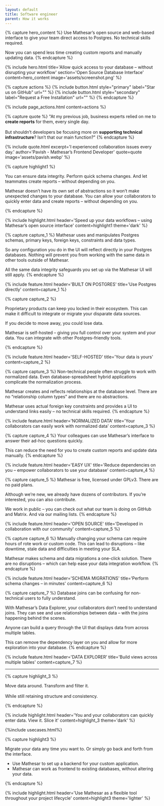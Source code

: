 ```yaml
---
layout: default
title: Software engineer
parent: How it works
---
```


{% capture hero_content %}
Use Mathesar’s open source and web-based interface to give your team direct access to Postgres. No technical skills required.

Now you can spend less time creating custom reports and manually updating data.
{% endcapture %}

{% include hero.html
title='Allow quick access to your database – without disrupting your workflow'
section='Open Source Database Interface' content=hero_content
image='assets/screenshot.png' %}

{% capture actions %}
{% include button.html style="primary" label="Star us on GitHub" url="" %}
{% include button.html style="secondary" label="Request a Free Installation" url="" %}
{% endcapture %}

{% include page_actions.html content=actions %}

{% capture quote %}
"At my previous job, business experts relied on me to **create reports** for them, every single day.
<br/><br/>
But shouldn’t developers be focusing more on **supporting technical infrastructure**? Isn’t that our main function?"
{% endcapture %}

{%
include quote.html
excerpt='I experienced collaboration issues every day.'
author='Pavish - Mathesar’s Frontend Developer'
quote=quote
image='assets/pavish.webp'
%}

{% capture highlight1 %}

You can ensure data integrity. Perform quick
schema changes. And let teammates create reports – without depending on you.

Mathesar doesn’t have its own set of abstractions so it won’t make unexpected changes to your database. You can allow your collaborators to quickly enter data and create reports – without depending on you.

{% endcapture %}

{% include highlight.html
    header='Speed up your data workflows – using Mathesar’s open source interface'
    content=highlight1
    theme='dark'
%}

{% capture capture_1 %}
Mathesar uses and manipulates Postgres schemas, primary keys, foreign keys, constraints and data types.

So any configuration you do in the UI will reflect directly in your Postgres databases.
Nothing will prevent you from working with the same data in other tools outside of Mathesar.

All the same data integrity safeguards you set up via the Mathesar UI will still apply.
{% endcapture %}

{% include feature.html
    header='BUILT ON POSTGRES'
    title='Use Postgres directly'
    content=capture_1
%}

{% capture capture_2 %}

Proprietary products can keep you locked in their ecosystem. This can make it difficult to integrate or migrate your disparate data sources.

If you decide to move away, you could lose data.

Mathesar is self-hosted – giving you full control over your system and your data. You can integrate with other Postgres-friendly tools.

{% endcapture %}

{% include feature.html
    header='SELF-HOSTED'
    title='Your data is yours'
    content=capture_2
%}

{% capture capture_3 %}
Non-technical people often struggle to work with normalized data. Even database-spreadsheet hybrid applications complicate the normalization process.

Mathesar creates and reflects relationships at the database level.  There are no “relationship column types” and there are no abstractions.

Mathesar uses actual foreign key constraints and provides a UI to understand links easily – no technical skills required.
{% endcapture %}

{% include feature.html
    header='NORMALIZED DATA'
    title='Your collaborators can easily work with normalized data'
    content=capture_3
%}

{% capture capture_4 %}
Your colleagues can use Mathesar’s interface to answer their ad-hoc questions quickly.

This can reduce the need for you to create custom reports and update data manually.
{% endcapture %}

{% include feature.html
    header='EASY UX'
    title='Reduce dependencies on you – empower collaborators to use your database'
    content=capture_4
%}

{% capture capture_5 %}
Mathesar is free, licensed under GPLv3. There are no paid plans.

Although we’re new, we already have dozens of contributors. If you’re interested, you can also contribute.

We work in public – you can check out what our team is doing on GitHub and Matrix. And via our mailing lists.
{% endcapture %}

{% include feature.html
    header='OPEN SOURCE'
    title='Developed in collaboration with our community'
    content=capture_5
%}

{% capture capture_6 %}
Manually changing your schema can require hours of rote work or custom code.
This can lead to disruptions – like downtime, stale data and difficulties in meeting your SLA.

Mathesar makes schema and data migrations a one-click solution.
There are no disruptions – which can help ease your data integration workflow.
{% endcapture %}

{% include feature.html
    header='SCHEMA MIGRATIONS'
    title='Perform schema changes – in minutes'
    content=capture_6
%}

{% capture capture_7 %}
Database joins can be confusing for non-technical users to fully understand.

With Mathesar’s Data Explorer, your collaborators don’t need to understand joins. They can see and use relationships between data – with the joins happening behind the scenes.

Anyone can build a query through the UI that displays data from across multiple tables.

This can remove the dependency layer on you and allow for more exploration into your database.
{% endcapture %}

{% include feature.html
    header='DATA EXPLORER'
    title='Build views across multiple tables'
    content=capture_7
%}

---

{% capture highlight_3 %}

Move data around. Transform and filter it.<br/><br/>
While still retaining structure and consistency.

{% endcapture %}

{% include highlight.html header='You and your collaborators can quickly enter data. View it. Slice it' content=highlight_3 theme='dark' %}

{%include usecases.html%}

{% capture highlight3 %}

Migrate your data any time you want to. Or simply go back and forth from the interface.

- Use Mathesar to set up a backend for your custom application.
- Mathesar can work as frontend to existing databases, without altering your data.

{% endcapture %}

{% include highlight.html header='Use Mathesar as a flexible tool throughout your project lifecycle' content=highlight3 theme='lighter' %}
